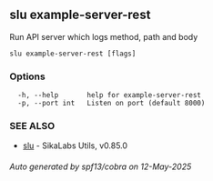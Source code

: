 ## slu example-server-rest

Run API server which logs method, path and body

```
slu example-server-rest [flags]
```

### Options

```
  -h, --help       help for example-server-rest
  -p, --port int   Listen on port (default 8000)
```

### SEE ALSO

* [slu](slu.md)	 - SikaLabs Utils, v0.85.0

###### Auto generated by spf13/cobra on 12-May-2025
